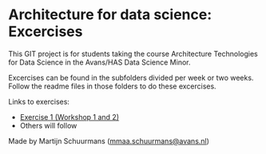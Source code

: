 # Architecture for data science: <br />Excercises

This GIT project is for students taking the course Architecture Technologies for Data Science in the Avans/HAS Data Science Minor.

Excercises can be found in the subfolders divided per week or two weeks. Follow the readme files in those folders to do these excercises.

Links to exercises:
 * [Exercise 1 (Workshop 1 and 2)](./Week_1_2/README.md)
 * Others will follow

Made by Martijn Schuurmans (mmaa.schuurmans@avans.nl)